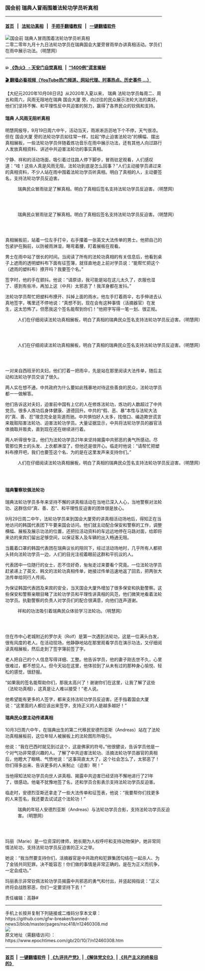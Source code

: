 ### 国会前 瑞典人冒雨围着法轮功学员听真相
------------------------

#### [首页](https://github.com/gfw-breaker/banned-news3/blob/master/README.md) &nbsp;&nbsp;|&nbsp;&nbsp; [法轮功真相](https://github.com/begood0513/basic/blob/master/README.md)  &nbsp;&nbsp;|&nbsp;&nbsp; [手把手翻墙教程](https://github.com/gfw-breaker/guides/wiki)  &nbsp;&nbsp;|&nbsp;&nbsp; [一键翻墙软件](https://github.com/gfw-breaker/nogfw/blob/master/README.md)  



<div><img alt="国会前 瑞典人冒雨围着法轮功学员听真相" class="attachment-djy_600_400 size-djy_600_400 wp-post-image" src="https://i.epochtimes.com/assets/uploads/2020/10/2020-10-5-sweden-stockholm_01-600x400.jpg"/>
<div class="caption">
 二零二零年九月十九日法轮功学员在瑞典国会大厦旁冒雨举办讲真相活动。学员们在雨中展示功法。（明慧网）
</div></div><hr/>

#### 💥 [《伪火》 - 天安门自焚真相 ](http://158.247.195.190:10000/videos/blog/weihuo.html)&nbsp; |&nbsp; [“1400例”谎言揭秘  ](http://158.247.195.190:10000/videos/blog/jiexi1400.html)

#### [ 🎬  翻墙必看视频（YouTube热门频道、网站代理、时事热点、历史事件 ...）](https://github.com/gfw-breaker/links/blob/master/banned.md)

<div><p>
 【大纪元2020年10月08日讯】从2020年入夏以来，
 <ok href="https://www.epochtimes.com/gb/tag/%E7%91%9E%E5%85%B8.html">
  瑞典
 </ok>
 法轮功学员每周二、周五和周六，风雨无阻地在瑞典
 <ok href="https://www.epochtimes.com/gb/tag/%E5%9B%BD%E4%BC%9A%E5%A4%A7%E5%8E%A6.html">
  国会大厦
 </ok>
 旁，向过往的民众展示法轮大法的美好。他们们坚持不懈、和平理性反中共迫害的努力，赢得了各界民众的钦佩和支持。
</p>
<h4>
 <ok href="https://www.epochtimes.com/gb/tag/%E7%91%9E%E5%85%B8.html">
  瑞典
 </ok>
 人风雨无阻听真相
</h4>
<p>
 明慧网报导，9月19日周六中午，活动当天，雨淅淅沥沥地下个不停，天气很凉。但在
 <ok href="https://www.epochtimes.com/gb/tag/%E5%9B%BD%E4%BC%9A%E5%A4%A7%E5%8E%A6.html">
  国会大厦
 </ok>
 旁的法轮功学员如往常一样，拉起“停止迫害法轮功”的横幅、摆出真相展板，一些法轮功学员伴随着炼功音乐在雨中展示功法，还有其他人向过路行人发放真相资料、讲述中共迫害法轮功的事实真相。
</p>
<p>
 宁静、祥和的活动场面，吸引着过往路人停下脚步，冒雨驻足观看，人们感叹道：“哇！这些人真是风雨无阻，法轮功到底是怎么回事？”人们主动接学员递过来的真相资料，不少人站在雨中围着法轮功学员听真相。明白了真相的人，主动要签名，支持法轮功学员反迫害。
</p>
<figure class="wp-caption aligncenter" id="attachment_12460375" style="width: 600px">
 <ok href="https://i.epochtimes.com/assets/uploads/2020/10/2020-10-5-sweden-stockholm_02.jpg">
  <img alt="" class="size-large wp-image-12460375" src="https://i.epochtimes.com/assets/uploads/2020/10/2020-10-5-sweden-stockholm_02-600x232.jpg"/>
 </ok>
 <br/><figcaption class="wp-caption-text">
  瑞典民众冒雨驻足了解真相。明白了真相后签名支持法轮功学员反迫害。（明慧网）
 </figcaption><br/>
</figure><br/>
<figure class="wp-caption aligncenter" id="attachment_12460377" style="width: 600px">
 <ok href="https://i.epochtimes.com/assets/uploads/2020/10/2020-10-5-sweden-stockholm_03.jpg">
  <img alt="" class="size-large wp-image-12460377" src="https://i.epochtimes.com/assets/uploads/2020/10/2020-10-5-sweden-stockholm_03-600x301.jpg"/>
 </ok>
 <br/><figcaption class="wp-caption-text">
  瑞典民众冒雨驻足了解真相。明白了真相后签名支持法轮功学员反迫害。（明慧网）
 </figcaption><br/>
</figure><br/>
<p>
 真相展板前，站着一位左手打伞，右手攥着一张英文大法传单的男士。他把自己的包紧护在胸前，以防被雨淋湿，略弯着腰，盯着展板在观看。
</p>
<p>
 男士在雨中站了很长的时间。当阅读了所有的法轮功真相的有关信息后，他看到桌子上遮雨的透明塑料布下面有征签簿，就径直地走上前对学员说：“能帮忙把这个（遮雨的塑料布）撩开吗？我要签个名。”
</p>
<p>
 签字时，他的手在颤抖。他说：“请原谅，我可能是站在这儿太久了，衣服也湿了、感到有些冷，再加上这（中共）太邪恶了！我浑身都在发抖。”
</p>
<p>
 法轮功学员帮忙把塑料布撩开、抖掉上面的雨水，他左手打着雨伞，右手伸进去认真地签字，嘴里还不停地说：“真想不到，现在会有这种事情（活摘器官）在发生，这太恐怖了。但愿我这个签名能帮到你们！”他把字写得一笔一划、很正规。
</p>
<figure class="wp-caption aligncenter" id="attachment_12460384" style="width: 600px">
 <ok href="https://i.epochtimes.com/assets/uploads/2020/10/2020-10-5-sweden-stockholm_05.jpg">
  <img alt="" class="size-large wp-image-12460384" src="https://i.epochtimes.com/assets/uploads/2020/10/2020-10-5-sweden-stockholm_05-600x600.jpg"/>
 </ok>
 <br/><figcaption class="wp-caption-text">
  人们在仔细阅读法轮功真相展板，明白了真相的瑞典民众签名支持法轮功学员反迫害。（明慧网）
 </figcaption><br/>
</figure><br/>
<figure class="wp-caption aligncenter" id="attachment_12460383" style="width: 600px">
 <ok href="https://i.epochtimes.com/assets/uploads/2020/10/2020-10-5-sweden-stockholm_04.jpg">
  <img alt="" class="size-large wp-image-12460383" src="https://i.epochtimes.com/assets/uploads/2020/10/2020-10-5-sweden-stockholm_04-600x600.jpg"/>
 </ok>
 <br/><figcaption class="wp-caption-text">
  人们在仔细阅读法轮功真相展板，明白了真相的瑞典民众签名支持法轮功学员反迫害。（明慧网）
 </figcaption><br/>
</figure><br/>
<p>
 一对来自西班牙的夫妇，他们打着一把雨伞，先是站在那里阅读大法传单，随后主动和法轮功学员交谈了很久。
</p>
<p>
 两人实在想不通，中共政府为什么要如此残暴地对待这些善良的民众，法轮功学员都一一做解答。
</p>
<p>
 他们告诉这对夫妇，迫害前中国有上亿的人在修炼法轮功，炼功的人数超过了中共党员。很多人炼功后身体健康、道德回升。中共的“假、恶、暴”本性与法轮大法的“真、善、忍”理念完全是背道而驰。中共惧怕好人太多，找借口、编造欺世谎言来栽赃陷害法轮功、迫害法轮功学员。大量证据显示，中共将法轮功学员的器官活体摘取并贩卖，直到现在还在继续进行着。
</p>
<p>
 两人听得很专注，他们为法轮功学员21年来坚持揭露中共邪恶的勇气所感动。尽管那位男士的头发、上衣都淋湿了，但他还是很开心。临走时他说：“请帮忙把塑料布撩开吧，我们也要签这个名、为的是在这里发声来支持你们。”
</p>
<figure class="wp-caption aligncenter" id="attachment_12460390" style="width: 600px">
 <ok href="https://i.epochtimes.com/assets/uploads/2020/10/2020-10-5-sweden-stockholm_06.jpg">
  <img alt="" class="size-large wp-image-12460390" src="https://i.epochtimes.com/assets/uploads/2020/10/2020-10-5-sweden-stockholm_06-600x600.jpg"/>
 </ok>
 <br/><figcaption class="wp-caption-text">
  人们在仔细阅读法轮功真相展板，明白了真相的瑞典民众签名支持法轮功学员反迫害。（明慧网）
 </figcaption><br/>
</figure><br/>
<h4>
 瑞典警察钦佩法轮功
</h4>
<p>
 瑞典法轮功学员多年来坚持不懈的讲真相活动在当地已深入人心，当地警察对法轮功、这群信仰“真、善、忍”、和平理性反迫害的团体很是放心。
</p>
<p>
 9月29日周二中午，法轮功学员来到国会大厦旁的讲真相活动场地后，得知正在当地访问的韩国代表团下午要来国会访问。他们就主动配合保安和警察的工作，调整横幅、展板及展示功法的位置，还把拉活动资料的车远远地停在马路对面，给即将来访的来宾们留出足够空间，以保证客人及车辆的出入畅通无阻。
</p>
<p>
 当戴着口罩的韩国代表团在瑞典议长的陪同下，经过活动场地时，几乎所有人都把头转向法轮功学员一边，人们的目光注视着眼前这群和平抗议的人。
</p>
<p>
 代表团中一位随行的女士，忍不住好奇，匆匆走过来要看个究竟。一位法轮功学员赶紧递上了英文、韩文的法轮功真相传单，她接过传单迅速地返了回去，把两张大法传单给同行人传阅。
</p>
<p>
 为保证韩国代表团及来宾的安全，当天国会大厦外增加了很多保安和执勤警察。这些保安和警察亲眼目睹了法轮功学员和平理性讲真相的风范，他们微笑地看着法轮功学员。执勤警察的负责人对学员们的配合很满意，向他们连声道谢。
</p>
<figure class="wp-caption aligncenter" id="attachment_12460393" style="width: 600px">
 <ok href="https://i.epochtimes.com/assets/uploads/2020/10/2020-10-5-sweden-stockholm_07.jpg">
  <img alt="" class="size-large wp-image-12460393" src="https://i.epochtimes.com/assets/uploads/2020/10/2020-10-5-sweden-stockholm_07-600x300.jpg"/>
 </ok>
 <br/><figcaption class="wp-caption-text">
  祥和的功法吸引着瑞典民众体验学习法轮功。（明慧网）
 </figcaption><br/>
</figure><br/>
<p>
 住在市中心老城附近的罗尔夫（Rolf）是第一次遇到法轮功，这是一位满头白发，很有风度的老人。在活动现场，他静静地站在那里观看学员在演示功法，又仔细阅读真相展板，然后走到了签字簿前签了字。
</p>
<p>
 老人把自己的个人信息写得详细、工整。他告诉学员，他的妻子刚去世不久，心里很难过，都不想见人。但今天站在这里，他体验到了从未有过的那种身心愉悦、轻松的感觉，很舒服。
</p>
<p>
 “如果我的签名能帮助你们，那我太高兴了！谢谢你们在这里，让我了解了这些（法轮功真相），这真是让人难以接受！”老人说。
</p>
<p>
 他希望能有更多的人签字，都来支持法轮功学员反迫害。还手指着国会大厦说：“这里面的人都应该出来签字，支持正义的人是越多越好！”
</p>
<h4>
 瑞典民众要主动传递真相
</h4>
<p>
 10月3日周六中午，在瑞典出生的第二代移民安德烈亚斯（Andreas）站在了法轮功真相展板前，这位年轻人被展板上的法轮图形所吸引。
</p>
<p>
 他说：“我在巴西时就见到过这个，这是佛家的符号。”他很健谈，告诉学员他是一个对气功非常感兴趣的人。了解了中共迫害法轮功、活摘法轮功学员器官的真相后，他瞪大了眼睛、气愤地说：“这事简直太大了，这个社会怎么了，太邪恶了！你们得多出来、告诉更多的人来制止（迫害）啊！”
</p>
<p>
 当他得知法轮功学员向世人讲真相、揭露中共迫害已经坚持不懈地进行了21年了，很感动。他毫不犹豫地签了名，还和学员合影表示支持法轮功学员反迫害。
</p>
<p>
 临走时，安德烈亚斯还拿走了一些大法传单和征签表，他说：“我要帮你们找更多的人来签名，我还要去试试这个法轮功！”
</p>
<figure class="wp-caption aligncenter" id="attachment_12460403" style="width: 500px">
 <ok href="https://i.epochtimes.com/assets/uploads/2020/10/2020-10-5-sweden-stockholm_08-ss.jpg">
  <img alt="" class="size-full wp-image-12460403" src="https://i.epochtimes.com/assets/uploads/2020/10/2020-10-5-sweden-stockholm_08-ss.jpg"/>
 </ok>
 <br/><figcaption class="wp-caption-text">
  瑞典的年轻人安德烈亚斯（Andreas）与法轮功学员合影，支持法轮功学员反迫害。（明慧网）
 </figcaption><br/>
</figure><br/>
<p>
 玛丽（Marie）是一位资深的律师，她长期为人权呼吁和支持动物保护，她非常同情法轮功，支持法轮功学员反迫害的正义之举。
</p>
<p>
 她说：“我当然要支持你们，活摘器官是中共政府和犯罪集团勾结在一起杀人、为了金钱共同犯罪。决不能容忍！你们做的事情是非常正确的。是在为正义而抗争，一定会成功。”
</p>
<p>
 玛丽表示非常钦佩法轮功学员揭露中共邪恶的勇气和付出，并竖起拇指说：“正义终将会战胜邪恶，你们一定要坚持下去！”
</p>
<p>
 责任编辑：高静#
</p>
</div>
<hr/>
手机上长按并复制下列链接或二维码分享本文章：<br/>
https://github.com/gfw-breaker/banned-news3/blob/master/pages/nsc418/n12460308.md <br/>
<a href='https://github.com/gfw-breaker/banned-news3/blob/master/pages/nsc418/n12460308.md'><img src='https://github.com/gfw-breaker/banned-news3/blob/master/pages/nsc418/n12460308.md.png'/></a> <br/>
原文地址（需翻墙访问）：https://www.epochtimes.com/gb/20/10/7/n12460308.htm


------------------------
#### [首页](https://github.com/gfw-breaker/banned-news3/blob/master/README.md) &nbsp;|&nbsp; [一键翻墙软件](https://github.com/gfw-breaker/nogfw/blob/master/README.md) &nbsp;| [《九评共产党》](https://github.com/gfw-breaker/9ping.md/blob/master/README.md#九评之一评共产党是什么) | [《解体党文化》](https://github.com/gfw-breaker/jtdwh.md/blob/master/README.md) | [《共产主义的终极目的》](https://github.com/gfw-breaker/gczydzjmd.md/blob/master/README.md)


<img src='http://gfw-breaker.win/banned-news3/pages/nsc418/n12460308.md' width='0px' height='0px'/>
